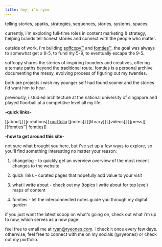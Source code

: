 ```yaml
---
title: hey, i'm ryan
---
```


telling stories, sparks, strategies, sequences, stories, systems, spaces.

currently, i'm exploring full-time roles in content marketing & strategy, helping brands tell honest stories and connect with the people who matter.

outside of work, i'm building [soffcopy™](https://www.soffcopy.com) and [fomties™](https://www.fomties.com). the goal was always to somewhat get a 9-5, to fund my 5-9, to eventually escape the 9-5.

soffcopy shares the stories of inspiring founders and creatives, offering alternate paths beyond the traditional route. fomties is a personal archive documenting the messy, evolving process of figuring out my twenties.

both are projects i wish my younger self had found sooner and the stories i'd want him to hear.

previously, i studied architecture at the national university of singapore and played floorball at a competitive level all my life.

**-quick links-**

[[about]]
[[creations]]
[portfolio](https://www.ryeones.com/work)
[[notes]]
[[library]]
[[videos]]
[[press]]
[[fomties™| fomties]]

**-how to get around this site-**

not sure what brought you here, but i've set up a few ways to explore, so you'll find something interesting no matter your reason:

1. changelog - to quickly get an overview overview of the most recent changes to the website

2. quick links - curated pages that hopefully add value to your visit 

3. what i write about - check out my (topics i write about for top level) maps of content

4. fomties - let the interconnected notes guide you through my digital garden

if you just want the latest scoop on what's going on, check out what i'm up to now, which serves as a now page.

feel free to email me at ryan@ryeones.com. i check it once every few days. otherwise, feel free to connect with me on my socials (@ryeones) or check out my portfolio.


